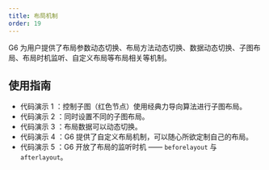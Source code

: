 ```yaml
---
title: 布局机制
order: 19
---
```


G6 为用户提供了布局参数动态切换、布局方法动态切换、数据动态切换、子图布局、布局时机监听、自定义布局等布局相关等机制。

## 使用指南

- 代码演示 1 ：控制子图（红色节点）使用经典力导向算法进行子图布局。
- 代码演示 2 ：同时设置不同的子图布局。
- 代码演示 3 ：布局数据可以动态切换。
- 代码演示 4 ：G6 提供了自定义布局机制，可以随心所欲定制自己的布局。
- 代码演示 5 ：G6 开放了布局的监听时机 —— `beforelayout` 与 `afterlayout`。
